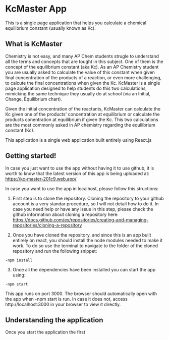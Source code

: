 # KcMaster App

This is a single page application that helps you calculate a chemical equilibrium constant (usually known as Kc).

## What is KcMaster

Chemistry is not easy, and many AP Chem students strugle to understand all the terms and concepts that are tought in this subject. One of them is the concept of the equilibrium constant (aka Kc). As an AP Chemistry student you are usually asked to calculate the value of this constant when given final concentration of the products of a reaction, or even more challenging, to calcute the final concentrations when given the Kc. KcMaster is a single page application designed to help students do this two calculations, mimicking the same technique they usually do at school (via an Initial, Change, Equilibrium chart). 

Given the initial concentration of the reactants, KcMaster can calculate the Kc given one of the products' concentration at equilibrium or calculate the products conentration at equilibrium if given the Kc. This two calculations are the most commonly asked in AP chemistry regarding the equilibrium constant (Kc).

This application is a single web application built entirely using React.js 

## Getting started!

In case you just want to use the app without having it to use github, it is worth to know that the latest version of this app is being uploaded at: https://kc-master-201c9.web.app/

In case you want to use the app in localhost, please follow this structions:

1) First step is to clone the repository. Cloning the repository to your github account is a very standar procedure, so I will not detail how to do it. In case you need help or have any issue in this step, please check the github information about cloning a repository here: https://docs.github.com/es/repositories/creating-and-managing-repositories/cloning-a-repository

2) Once you have cloned the repository, and since this is an app built entirely on react, you should install the node modules needed to make it work. To do so use the terminal to navigate to the folder of the cloned repository and run the following snippet: 
```
-npm install
```

3) Once all the dependencies have been installed you can start the app using:
```
-npm start
```

This app runs on port 3000. The browser should automatically open with the app when -npm start is run. In case it does not, access http://localhost:3000 in your browser to view it directly. 

## Understanding the application

Once you start the application the first 
